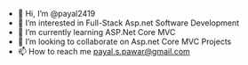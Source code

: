 - 👋 Hi, I’m @payal2419
- 👀 I’m interested in Full-Stack Asp.net Software Development
- 🌱 I’m currently learning ASP.Net Core MVC
- 💞️ I’m looking to collaborate on Asp.net Core MVC Projects
- 📫 How to reach me payal.s.pawar@gmail.com

<!---
payal2419/payal2419 is a ✨ special ✨ repository because its `README.md` (this file) appears on your GitHub profile.
You can click the Preview link to take a look at your changes.
--->
